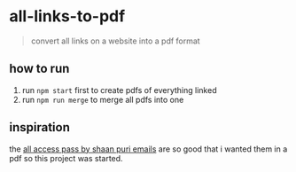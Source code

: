 # all-links-to-pdf

> convert all links on a website into a pdf format

## how to run

1. run `npm start` first to create pdfs of everything linked
2. run `npm run merge` to merge all pdfs into one

## inspiration

the [all access pass by shaan puri emails](https://ckarchive.com/b/8kuqhohwzd37) are so good that i wanted them in a pdf so this project was started.